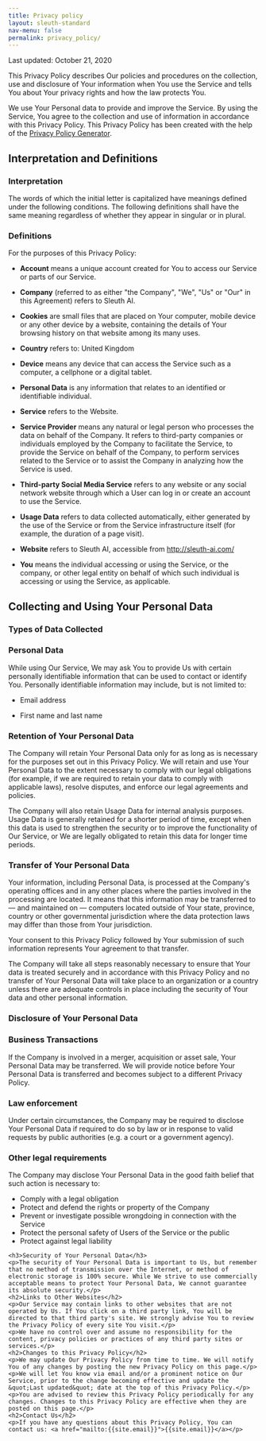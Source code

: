 ```yaml
---
title: Privacy policy
layout: sleuth-standard
nav-menu: false
permalink: privacy_policy/
---
```


<div id="main" class="inner no-p-margin">
    <p>Last updated: October 21, 2020</p>
    <p>This Privacy Policy describes Our policies and procedures on the collection, use and disclosure of Your information when You use the Service and tells You about Your privacy rights and how the law protects You.</p>
    <p>We use Your Personal data to provide and improve the Service. By using the Service, You agree to the collection and use of information in accordance with this Privacy Policy. This Privacy Policy has been created with the help of the <a href="https://www.termsfeed.com/privacy-policy-generator/" target="_blank">Privacy Policy Generator</a>.</p>
    <h2>Interpretation and Definitions</h2>
    <h3>Interpretation</h3>
    <p>The words of which the initial letter is capitalized have meanings defined under the following conditions. The following definitions shall have the same meaning regardless of whether they appear in singular or in plural.</p>
    <h3>Definitions</h3>
    <p>For the purposes of this Privacy Policy:</p>
    <ul class="ul-dark">
    <li>
    <p><strong>Account</strong> means a unique account created for You to access our Service or parts of our Service.</p>
    </li>
    <li>
    <p><strong>Company</strong> (referred to as either &quot;the Company&quot;, &quot;We&quot;, &quot;Us&quot; or &quot;Our&quot; in this Agreement) refers to Sleuth AI.</p>
    </li>
    <li>
    <p><strong>Cookies</strong> are small files that are placed on Your computer, mobile device or any other device by a website, containing the details of Your browsing history on that website among its many uses.</p>
    </li>
    <li>
    <p><strong>Country</strong> refers to:  United Kingdom</p>
    </li>
    <li>
    <p><strong>Device</strong> means any device that can access the Service such as a computer, a cellphone or a digital tablet.</p>
    </li>
    <li>
    <p><strong>Personal Data</strong> is any information that relates to an identified or identifiable individual.</p>
    </li>
    <li>
    <p><strong>Service</strong> refers to the Website.</p>
    </li>
    <li>
    <p><strong>Service Provider</strong> means any natural or legal person who processes the data on behalf of the Company. It refers to third-party companies or individuals employed by the Company to facilitate the Service, to provide the Service on behalf of the Company, to perform services related to the Service or to assist the Company in analyzing how the Service is used.</p>
    </li>
    <li>
    <p><strong>Third-party Social Media Service</strong> refers to any website or any social network website through which a User can log in or create an account to use the Service.</p>
    </li>
    <li>
    <p><strong>Usage Data</strong> refers to data collected automatically, either generated by the use of the Service or from the Service infrastructure itself (for example, the duration of a page visit).</p>
    </li>
    <li>
    <p><strong>Website</strong> refers to Sleuth AI, accessible from <a href="http://sleuth-ai.com/" rel="external nofollow noopener" target="_blank">http://sleuth-ai.com/</a></p>
    </li>
    <li>
    <p><strong>You</strong> means the individual accessing or using the Service, or the company, or other legal entity on behalf of which such individual is accessing or using the Service, as applicable.</p>
    </li>
    </ul>
    <h2>Collecting and Using Your Personal Data</h2>
    <h3>Types of Data Collected</h3>
    <h3>Personal Data</h3>
    <p>While using Our Service, We may ask You to provide Us with certain personally identifiable information that can be used to contact or identify You. Personally identifiable information may include, but is not limited to:</p>
    <ul class="ul-dark">
    <li>
    <p>Email address</p>
    </li>
    <li>
    <p>First name and last name</p>
    </li>
    </ul>
    <h3>Retention of Your Personal Data</h3>
    <p>The Company will retain Your Personal Data only for as long as is necessary for the purposes set out in this Privacy Policy. We will retain and use Your Personal Data to the extent necessary to comply with our legal obligations (for example, if we are required to retain your data to comply with applicable laws), resolve disputes, and enforce our legal agreements and policies.</p>
    <p>The Company will also retain Usage Data for internal analysis purposes. Usage Data is generally retained for a shorter period of time, except when this data is used to strengthen the security or to improve the functionality of Our Service, or We are legally obligated to retain this data for longer time periods.</p>
    <h3>Transfer of Your Personal Data</h3>
    <p>Your information, including Personal Data, is processed at the Company's operating offices and in any other places where the parties involved in the processing are located. It means that this information may be transferred to — and maintained on — computers located outside of Your state, province, country or other governmental jurisdiction where the data protection laws may differ than those from Your jurisdiction.</p>
    <p>Your consent to this Privacy Policy followed by Your submission of such information represents Your agreement to that transfer.</p>
    <p>The Company will take all steps reasonably necessary to ensure that Your data is treated securely and in accordance with this Privacy Policy and no transfer of Your Personal Data will take place to an organization or a country unless there are adequate controls in place including the security of Your data and other personal information.</p>
    <h3>Disclosure of Your Personal Data</h3>
    <h3>Business Transactions</h3>
    <p>If the Company is involved in a merger, acquisition or asset sale, Your Personal Data may be transferred. We will provide notice before Your Personal Data is transferred and becomes subject to a different Privacy Policy.</p>
    <h3>Law enforcement</h3>
    <p>Under certain circumstances, the Company may be required to disclose Your Personal Data if required to do so by law or in response to valid requests by public authorities (e.g. a court or a government agency).</p>
    <h3>Other legal requirements</h3>
    <p>The Company may disclose Your Personal Data in the good faith belief that such action is necessary to:</p>
    <ul class="ul-dark">
    <li>Comply with a legal obligation</li>
    <li>Protect and defend the rights or property of the Company</li>
    <li>Prevent or investigate possible wrongdoing in connection with the Service</li>
    <li>Protect the personal safety of Users of the Service or the public</li>
    <li>Protect against legal liability</li>
    </ul>
    
    <h3>Security of Your Personal Data</h3>
    <p>The security of Your Personal Data is important to Us, but remember that no method of transmission over the Internet, or method of electronic storage is 100% secure. While We strive to use commercially acceptable means to protect Your Personal Data, We cannot guarantee its absolute security.</p>
    <h2>Links to Other Websites</h2>
    <p>Our Service may contain links to other websites that are not operated by Us. If You click on a third party link, You will be directed to that third party's site. We strongly advise You to review the Privacy Policy of every site You visit.</p>
    <p>We have no control over and assume no responsibility for the content, privacy policies or practices of any third party sites or services.</p>
    <h2>Changes to this Privacy Policy</h2>
    <p>We may update Our Privacy Policy from time to time. We will notify You of any changes by posting the new Privacy Policy on this page.</p>
    <p>We will let You know via email and/or a prominent notice on Our Service, prior to the change becoming effective and update the &quot;Last updated&quot; date at the top of this Privacy Policy.</p>
    <p>You are advised to review this Privacy Policy periodically for any changes. Changes to this Privacy Policy are effective when they are posted on this page.</p>
    <h2>Contact Us</h2>
    <p>If you have any questions about this Privacy Policy, You can contact us: <a href="mailto:{{site.email}}">{{site.email}}</a></p>

</div>